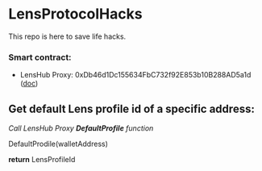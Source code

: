 # LensProtocolHacks

This repo is here to save life hacks.

### Smart contract:
- LensHub Proxy: 0xDb46d1Dc155634FbC732f92E853b10B288AD5a1d ([doc](https://docs.lens.xyz/docs/deployed-contract-addresses))


## Get default Lens profile id of a specific address:

*Call LensHub Proxy **DefaultProfile** function*

DefaultProdile(walletAddress)

**return** LensProfileId
